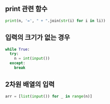 ## print 관련 함수

```py
print(n, '=', " + ".join(str(i) for i in li))
```

## 입력의 크기가 없는 경우

```py
while True:
  try:
    n = int(input())
  except:
    break
```

## 2차원 배열의 입력

```py
arr = [list(input()) for _ in range(n)]
```